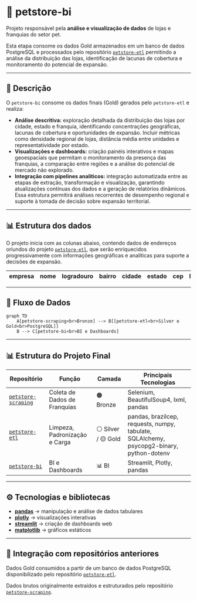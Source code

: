# 🐾 petstore-bi

Projeto responsável pela **análise e visualização de dados** de lojas e franquias do setor pet.

Esta etapa consome os dados Gold armazenados em um banco de dados PostgreSQL e processados pelo repositório [`petstore-etl`](https://github.com/rafa-trindade/petstore-etl) permitindo a análise da distribuição das lojas, identificação de lacunas de cobertura e monitoramento do potencial de expansão.

---

## 📌 Descrição

O `petstore-bi` consome os dados finais (Gold) gerados pelo `petstore-etl` e realiza:

* **Análise descritiva:** exploração detalhada da distribuição das lojas por cidade, estado e franquia, identificando concentrações geográficas, lacunas de cobertura e oportunidades de expansão. Incluir métricas como densidade regional de lojas, distância média entre unidades e representatividade por estado.
* **Visualizações e dashboards:** criação painéis interativos e mapas geoespaciais que permitam o monitoramento da presença das franquias, a comparação entre regiões e a análise do potencial de mercado não explorado.
* **Integração com pipelines analíticos:** integração automatizada entre as etapas de extração, transformação e visualização, garantindo atualizações contínuas dos dados e a geração de relatórios dinâmicos. Essa estrutura permitirá análises recorrentes de desempenho regional e suporte à tomada de decisão sobre expansão territorial.

---

## 📊 Estrutura dos dados

O projeto inicia com as colunas abaixo, contendo dados  de endereços oriundos do projeto [`petstore-etl`](https://github.com/rafa-trindade/petstore-etl), que serão enriquecidos progressivamente com informações geográficas e analíticas para suporte a decisões de expansão.

| empresa | nome | logradouro | bairro | cidade | estado | cep | latitude | longitude |
| ------- | ---- | ---------- | ------ | ------ | ------ | --- | -------- | --------- |

---

## 🧩 Fluxo de Dados

```mermaid
graph TD
    A[petstore-scraping<br>Bronze] --> B[[petstore-etl<br>Silver e Gold<br>PostgreSQL]]
    B --> C[petstore-bi<br>BI e Dashboards]
```

---

## 📊 Estrutura do Projeto Final

| Repositório | Função | Camada | Principais Tecnologias |
| ----------------- | ----------------------------- | ------------------ | -------------------------------------- |
| [`petstore-scraping`](https://github.com/rafa-trindade/petstore-scraping) | Coleta de Dados de Franquias | 🟤 Bronze | Selenium, BeautifulSoup4, lxml, pandas |
| [`petstore-etl`](https://github.com/rafa-trindade/petstore-etl) | Limpeza, Padronização e Carga | ⚪ Silver / 🟡 Gold | pandas, brazilcep, requests, numpy, tabulate, SQLAlchemy, psycopg2-binary, python-dotenv |
| [`petstore-bi`](https://github.com/rafa-trindade/petstore-bi) | BI e Dashboards | 📊 BI | Streamlit, Plotly, pandas |

---

## ⚙️ Tecnologias e bibliotecas

* [**pandas**](https://pypi.org/project/pandas/) → manipulação e análise de dados tabulares
* [**plotly**](https://pypi.org/project/plotly/) → visualizações interativas
* [**streamlit**](https://pypi.org/project/streamlit/) → criação de dashboards web
* [**matplotlib**](https://pypi.org/project/matplotlib/) → gráficos estáticos

---

## 🔗 Integração com repositórios anteriores

Dados Gold consumidos a partir de um banco de dados PostgreSQL disponibilizado pelo repositório [`petstore-etl`](https://github.com/rafa-trindade/petstore-etl).

Dados brutos originalmente extraídos e estruturados pelo repositório [`petstore-scraping`](https://github.com/rafa-trindade/petstore-scraping).
